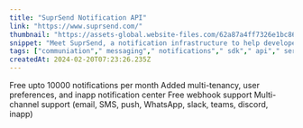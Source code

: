 ```yaml
---
title: "SuprSend Notification API"
link: "https://www.suprsend.com/"
thumbnail: "https://assets-global.website-files.com/62a87a4ff7326e1bc863e8f3/62bfcdf244b606202e6b6938_suprsend%20webclip.png"
snippet: "Meet SuprSend, a notification infrastructure to help developers build and manage notifications on all channels - sms, email, push, slack, chat and more - design once and send to all channels with a single API."
tags: ["communiation"," messaging"," notifications"," sdk"," api"," serverless"," devtools"," log-management"]
createdAt: 2024-02-20T07:23:26.235Z
---
```

Free upto 10000 notifications per month
Added multi-tenancy, user preferences, and inapp notification center
Free webhook support
Multi-channel support (email, SMS, push, WhatsApp, slack, teams, discord, inapp)
